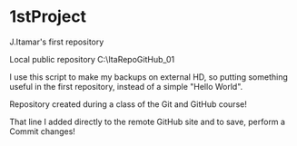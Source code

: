 # 1stProject
 J.Itamar's first repository

Local public repository C:\ItaRepoGitHub_01

I use this script to make my backups on external HD, so putting something useful in the first repository, instead of a simple "Hello World".

Repository created during a class of the Git and GitHub course!

That line I added directly to the remote GitHub site and to save, perform a Commit changes!

